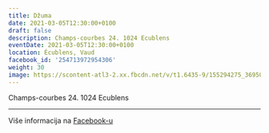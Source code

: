 ```yaml
---
title: Džuma
date: 2021-03-05T12:30:00+0100
draft: false
description: Champs-courbes 24. 1024 Ecublens
eventDate: 2021-03-05T12:30:00+0100
location: Écublens, Vaud
facebook_id: '254713972954306'
weight: 30
image: https://scontent-atl3-2.xx.fbcdn.net/v/t1.6435-9/155294275_3695079563921169_4909597834044538694_n.jpg?_nc_cat=101&ccb=1-7&_nc_sid=9e60e4&_nc_ohc=Vxst1iEgpLkQ7kNvwHuyXFq&_nc_oc=AdmiY3ulxdC0nq1VSy1jfYvSJpi7sLT8I1ILv34T0ZDMwNaryiaSFbTcmaK1AqjrVMg&_nc_zt=23&_nc_ht=scontent-atl3-2.xx&edm=ABTKTjYEAAAA&_nc_gid=FfR-YdzP2ANS9qJPySnITw&oh=00_AfZSPIsMdZEcEPynVRVScpdGPOzJ19elhyilnaakbJQNVg&oe=68E318DB
---
```


Champs-courbes 24. 1024 Ecublens

---

Više informacija na [Facebook-u](https://facebook.com/events/254713972954306)
